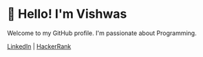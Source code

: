 <!--<h1>Hello, I'm Vishwas!</h1>
<a href="https://git.io/typing-svg"><img src="https://readme-typing-svg.demolab.com?font=Fira+Code&pause=1000&center=true&vCenter=true&width=435&lines=Java+Full+Stack+Developer;BE+IT+%7C+Pune+University;Enjoy+Learning+New+Things;Fond+of+Computers;Love+Solving+Problems" alt="Typing SVG" /></a> -->

<!--<head>
    <meta charset="UTF-8">
    <meta name="viewport" content="width=device-width, initial-scale=1.0">
    <title>👋 Hello! I'm Vishwas</title>
    <style>
        body {
            font-family: Arial, sans-serif;
            text-align: center;
            background-color: #f8f8f8;
            margin: 0;
            padding: 0;
        }
        .container {
            max-width: 800px;
            margin: 0 auto;
            padding: 2em;
        }
        h1 {
            font-size: 3em;
            margin-bottom: 0.2em;
        }
        p {
            font-size: 1.2em;
            color: #555;
        }
        .btn {
            display: inline-block;
            padding: 0.8em 1.5em;
            margin: 1em 0.3em;
            text-decoration: none;
            border-radius: 4px;
            background-color: #007bff;
            color: #fff;
            font-size: 1em;
            transition: background-color 0.3s ease;
        }
        .btn:hover {
            background-color: #0056b3;
        }
    </style>
</head>-->
<body>
    <div class="container">
        <h1>👋 Hello! I'm Vishwas</h1>
        <p>Welcome to my GitHub profile. I'm passionate about Programming.</p>
        <a class="btn" href="https://www.linkedin.com/in/vishwas-ransing-629610168">LinkedIn</a>
        |
       <a class="btn" href="https://www.hackerrank.com/vishwasransing">HackerRank</a>
        <br><br>
        <!--<h2>🚀 My Projects</h2>
        <p>Here are some of my featured projects:</p>
        <ul>
            <li>
                <strong>[Project Name]</strong> - [Description]
                <br>
                [GitHub Repository Link]
            </li>
            <!-- Add more projects as needed -->
        <!--</ul>
        <br>
        <h2>💼 Skills</h2>
        <p>[List of your skills, e.g., Programming Languages, Frameworks, Tools]</p>
        <br>
        <h2>📫 Get in Touch</h2>
        <p>You can reach me at [Your Email Address]. Let's connect!</p> -->
    </div>
